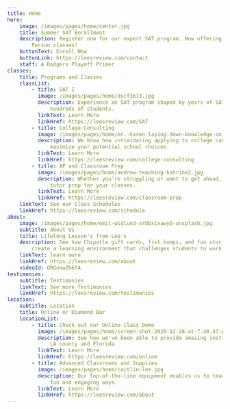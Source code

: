 ```yaml
---
title: Home
hero:
    image: /images/pages/home/center.jpg
    title: Summer SAT Enrollment
    description: Register now for our expert SAT program. Now offering Online and In
        Person classes!
    buttonText: Enroll Now
    buttonLink: https://leesreview.com/contact
    staff: A Dodgers Playoff Primer
classes:
    title: Programs and Classes
    classList:
        - title: SAT I
          image: /images/pages/home/dscf3673.jpg
          description: Experience an SAT program shaped by years of SAT mentorship for
              hundreds of students.
          linkText: Learn More
          linkHref: https://leesreview.com/SAT
        - title: College Consulting
          image: /images/pages/home/mr.-haven-laying-down-knowledge-on-christa.jpg
          description: We know how intimidating applying to college can be. See how we can
              maximize your potential school choices.
          linkText: Learn More
          linkHref: https://leesreview.com/college-consulting
        - title: AP and Classroom Prep
          image: /images/pages/home/andrew-teaching-katrine2.jpg
          description: Whether you're struggling or want to get ahead, we can tailor our
              tutor prep for your classes.
          linkText: Learn More
          linkHref: https://leesreview.com/classroom-prep
    linkText: See our Class Schedules
    linkHref: https://leesreview.com/schedule
about:
    image: /images/pages/home/emil-widlund-xrbbxixawy0-unsplash.jpg
    subtitle: About Us
    title: Lifelong Lesson's from Lee's
    description: See how Chipotle gift cards, fist bumps, and fun stories
        create a learning environment that challenges students to work hard!
    linkText: learn more
    linkHref: https://leesreview.com/about
    videoId: QRGoswZh6fA
testimonies:
    subtitle: Testimonies
    linkText: See more Testimonies
    linkHref: https://leesreview.com/testimonies
location:
    subtitle: Location
    title: Online or Diamond Bar
    locationList:
        - title: Check out our Online Class Demo
          image: /images/pages/home/screen-shot-2020-12-28-at-7.48.47-pm.png
          description: See how we've been able to provide amazing instruction for kids in
              LA county and Florida.
          linkText: Learn More
          linkHref: https://leesreview.com/online
        - title: Advanced Classrooms and Supplies
          image: /images/pages/home/caitlin-lee.jpg
          description: Our top-of-the-line equipment enables us to teach our students in
              fun and engaging ways.
          linkText: Learn More
          linkHref: https://leesreview.com/about
---
```

